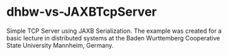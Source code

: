 # dhbw-vs-JAXBTcpServer
Simple TCP Server using JAXB Serialization. The example was created for a basic lecture in distributed systems at the Baden Wurttemberg Cooperative State University Mannheim, Germany. 
